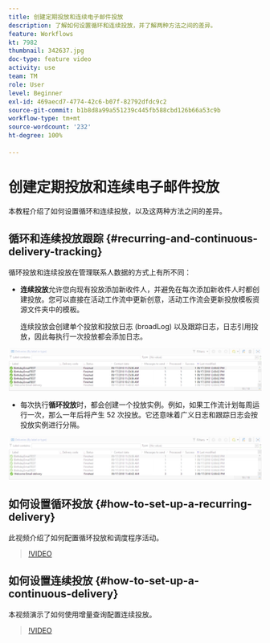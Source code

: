 ```yaml
---
title: 创建定期投放和连续电子邮件投放
description: 了解如何设置循环和连续投放，并了解两种方法之间的差异。
feature: Workflows
kt: 7982
thumbnail: 342637.jpg
doc-type: feature video
activity: use
team: TM
role: User
level: Beginner
exl-id: 469aecd7-4774-42c6-b07f-82792dfdc9c2
source-git-commit: b1b8d8a99a551239c445fb588cbd126b66a53c9b
workflow-type: tm+mt
source-wordcount: '232'
ht-degree: 100%

---
```


# 创建定期投放和连续电子邮件投放

本教程介绍了如何设置循环和连续投放，以及这两种方法之间的差异。

## 循环和连续投放跟踪 {#recurring-and-continuous-delivery-tracking}

循环投放和连续投放在管理联系人数据的方式上有所不同：

* **连续投放**&#x200B;允许您向现有投放添加新收件人，并避免在每次添加新收件人时都创建投放。您可以直接在活动工作流中更新创意，活动工作流会更新投放模板资源文件夹中的模板。

   连续投放会创建单个投放和投放日志 (broadLog) 以及跟踪日志，日志引用投放，因此每执行一次投放都会添加日志。

![连续投放](/help/assets/delivery_continuous.jpg)

* 每次执行&#x200B;**循环投放**&#x200B;时，都会创建一个投放实例。例如，如果工作流计划每周运行一次，那么一年后将产生 52 次投放。它还意味着广义日志和跟踪日志会按投放实例进行分隔。

![循环投放](/help/assets/delivery_recurring.jpg)

## 如何设置循环投放 {#how-to-set-up-a-recurring-delivery}

此视频介绍了如何配置循环投放和调度程序活动。

>[!VIDEO](https://video.tv.adobe.com/v/342638?quality=12&learn=on)

## 如何设置连续投放 {#how-to-set-up-a-continuous-delivery}

本视频演示了如何使用增量查询配置连续投放。

>[!VIDEO](https://video.tv.adobe.com/v/342637?quality=12&learn=on)
